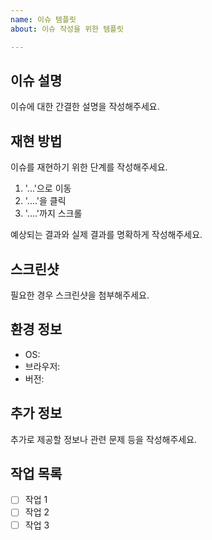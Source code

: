 ```yaml
---
name: 이슈 템플릿
about: 이슈 작성을 위한 템플릿

---
```


## 이슈 설명
이슈에 대한 간결한 설명을 작성해주세요.

## 재현 방법
이슈를 재현하기 위한 단계를 작성해주세요.
1. '...'으로 이동
2. '....'을 클릭
3. '....'까지 스크롤

예상되는 결과와 실제 결과를 명확하게 작성해주세요.

## 스크린샷
필요한 경우 스크린샷을 첨부해주세요.

## 환경 정보
- OS:
- 브라우저:
- 버전:

## 추가 정보
추가로 제공할 정보나 관련 문제 등을 작성해주세요.

## 작업 목록
- [ ] 작업 1
- [ ] 작업 2
- [ ] 작업 3
